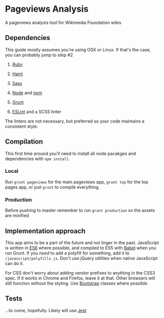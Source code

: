 # Pageviews Analysis
A pageviews analysis tool for Wikimedia Foundation wikis

## Dependencies
This guide mostly assumes you're using OSX or Linux. If that's the case, you can probably jump to step #2

1. [Ruby](https://www.ruby-lang.org/en/)

1. [Haml](http://haml.info/)

1. [Sass](http://sass-lang.com/)

1. [Node](https://nodejs.org/en/) and [npm](https://www.npmjs.com/)

1. [Grunt](http://gruntjs.com/)

1. [ESLint](http://eslint.org/) and a SCSS linter

  The linters are not necessary, but preferred so your code maintains a consistent style.

## Compilation

This first time around you'll need to install all node pacakges and dependencies with `npm install`.

### Local
Run `grunt pageviews` for the main pageviews app, `grunt top` for the top pages app, or just `grunt` to compile everything.

### Production
Before pushing to master remember to run `grunt production` so the assets are minified

## Implementation approach

This app aims to be a part of the future and not linger in the past. JavaScript is written in [ES6](http://es6-features.org/)
where possible, and compiled to ES5 with [Babel](https://babeljs.io/) when you run Grunt. If you _need_ to add a polyfill for
something, add it to `/javascript/polyfills.js`. Don't use jQuery utilities when native JavaScript can do it.

For CSS don't worry about adding vendor prefixes to anything in the CSS3 spec. If it works in Chrome and Firefox, leave it
at that. Other browsers will still function without the styling. Use [Bootstrap](http://getbootstrap.com/) classes where possible.

## Tests

...to come, hopefully. Likely will use [Jest](https://facebook.github.io/jest/)
